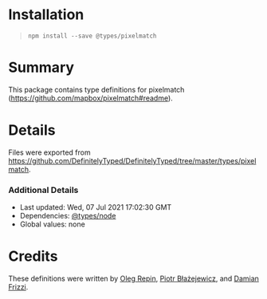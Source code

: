 # Installation
> `npm install --save @types/pixelmatch`

# Summary
This package contains type definitions for pixelmatch (https://github.com/mapbox/pixelmatch#readme).

# Details
Files were exported from https://github.com/DefinitelyTyped/DefinitelyTyped/tree/master/types/pixelmatch.

### Additional Details
 * Last updated: Wed, 07 Jul 2021 17:02:30 GMT
 * Dependencies: [@types/node](https://npmjs.com/package/@types/node)
 * Global values: none

# Credits
These definitions were written by [Oleg Repin](https://github.com/iamolegga), [Piotr Błażejewicz](https://github.com/peterblazejewicz), and [Damian Frizzi](https://github.com/damianfrizzi).

